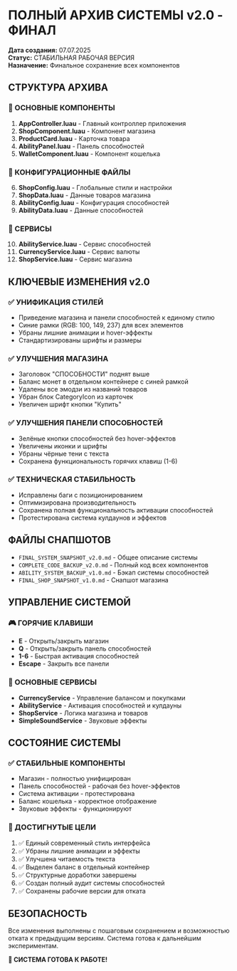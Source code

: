 # ПОЛНЫЙ АРХИВ СИСТЕМЫ v2.0 - ФИНАЛ
**Дата создания:** 07.07.2025  
**Статус:** СТАБИЛЬНАЯ РАБОЧАЯ ВЕРСИЯ  
**Назначение:** Финальное сохранение всех компонентов

## СТРУКТУРА АРХИВА

### 📁 ОСНОВНЫЕ КОМПОНЕНТЫ
1. **AppController.luau** - Главный контроллер приложения
2. **ShopComponent.luau** - Компонент магазина  
3. **ProductCard.luau** - Карточка товара
4. **AbilityPanel.luau** - Панель способностей
5. **WalletComponent.luau** - Компонент кошелька

### 📁 КОНФИГУРАЦИОННЫЕ ФАЙЛЫ
6. **ShopConfig.luau** - Глобальные стили и настройки
7. **ShopData.luau** - Данные товаров магазина
8. **AbilityConfig.luau** - Конфигурация способностей
9. **AbilityData.luau** - Данные способностей

### 📁 СЕРВИСЫ
10. **AbilityService.luau** - Сервис способностей
11. **CurrencyService.luau** - Сервис валюты
12. **ShopService.luau** - Сервис магазина

## КЛЮЧЕВЫЕ ИЗМЕНЕНИЯ v2.0

### ✅ УНИФИКАЦИЯ СТИЛЕЙ
- Приведение магазина и панели способностей к единому стилю
- Синие рамки (RGB: 100, 149, 237) для всех элементов
- Убраны лишние анимации и hover-эффекты
- Стандартизированы шрифты и размеры

### ✅ УЛУЧШЕНИЯ МАГАЗИНА
- Заголовок "СПОСОБНОСТИ" поднят выше
- Баланс монет в отдельном контейнере с синей рамкой  
- Удалены все эмодзи из названий товаров
- Убран блок CategoryIcon из карточек
- Увеличен шрифт кнопки "Купить"

### ✅ УЛУЧШЕНИЯ ПАНЕЛИ СПОСОБНОСТЕЙ
- Зелёные кнопки способностей без hover-эффектов
- Увеличены иконки и шрифты
- Убраны чёрные тени с текста
- Сохранена функциональность горячих клавиш (1-6)

### ✅ ТЕХНИЧЕСКАЯ СТАБИЛЬНОСТЬ
- Исправлены баги с позиционированием
- Оптимизирована производительность
- Сохранена полная функциональность активации способностей
- Протестирована система кулдаунов и эффектов

## ФАЙЛЫ СНАПШОТОВ
- `FINAL_SYSTEM_SNAPSHOT_v2.0.md` - Общее описание системы
- `COMPLETE_CODE_BACKUP_v2.0.md` - Полный код всех компонентов
- `ABILITY_SYSTEM_BACKUP_v1.0.md` - Бэкап системы способностей
- `FINAL_SHOP_SNAPSHOT_v1.0.md` - Снапшот магазина

## УПРАВЛЕНИЕ СИСТЕМОЙ

### 🎮 ГОРЯЧИЕ КЛАВИШИ
- **E** - Открыть/закрыть магазин
- **Q** - Открыть/закрыть панель способностей  
- **1-6** - Быстрая активация способностей
- **Escape** - Закрыть все панели

### 🔧 ОСНОВНЫЕ СЕРВИСЫ
- **CurrencyService** - Управление балансом и покупками
- **AbilityService** - Активация способностей и кулдауны
- **ShopService** - Логика магазина и товаров
- **SimpleSoundService** - Звуковые эффекты

## СОСТОЯНИЕ СИСТЕМЫ

### ✅ СТАБИЛЬНЫЕ КОМПОНЕНТЫ
- Магазин - полностью унифицирован
- Панель способностей - рабочая без hover-эффектов
- Система активации - протестирована
- Баланс кошелька - корректное отображение
- Звуковые эффекты - функционируют

### 🎯 ДОСТИГНУТЫЕ ЦЕЛИ
1. ✅ Единый современный стиль интерфейса
2. ✅ Убраны лишние анимации и эффекты  
3. ✅ Улучшена читаемость текста
4. ✅ Выделен баланс в отдельный контейнер
5. ✅ Структурные доработки завершены
6. ✅ Создан полный аудит системы способностей
7. ✅ Сохранены рабочие версии для отката

## БЕЗОПАСНОСТЬ
Все изменения выполнены с пошаговым сохранением и возможностью отката к предыдущим версиям. Система готова к дальнейшим экспериментам.

**🚀 СИСТЕМА ГОТОВА К РАБОТЕ!**
